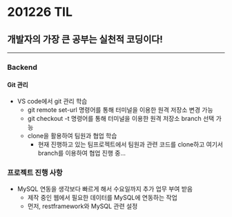 # 201226 TIL
## 개발자의 가장 큰 공부는 실천적 코딩이다!
--------------------------------------
### Backend
  #### Git 관리
   * VS code에서 git 관리 학습
      * git remote set-url 명령어를 통해 터미널을 이용한 원격 저장소 변경 가능
      * git checkout -t 명령어를 통해 터미널을 이용한 원격 저장소 branch 선택 가능
      * clone을 활용하여 팀원과 협업 학습
        * 현재 진행하고 있는 팀프로젝트에서 팀원과 관련 코드를 clone하고 여기서 branch를 이용하여 협업 진행 중...
### 프로젝트 진행 사항
  * MySQL 연동을 생각보다 빠르게 해서 수요일까지 추가 업무 부여 받음
    * 제작 중인 웹에서 필요한 데이터를 MySQL에 연동하는 작업
    * 먼저, restframework와 MySQL 관련 설정
